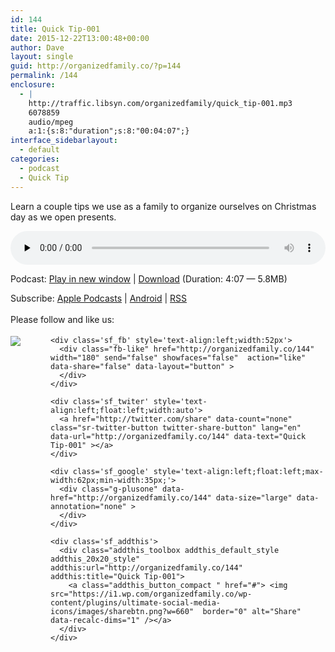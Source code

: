 ```yaml
---
id: 144
title: Quick Tip-001
date: 2015-12-22T13:00:48+00:00
author: Dave
layout: single
guid: http://organizedfamily.co/?p=144
permalink: /144
enclosure:
  - |
    http://traffic.libsyn.com/organizedfamily/quick_tip-001.mp3
    6078859
    audio/mpeg
    a:1:{s:8:"duration";s:8:"00:04:07";}
interface_sidebarlayout:
  - default
categories:
  - podcast
  - Quick Tip
---
```

Learn a couple tips we use as a family to organize ourselves on Christmas day as we open presents.

<div class="powerpress_player" id="powerpress_player_5334">
  <audio class="wp-audio-shortcode" id="audio-144-14" preload="none" style="width: 100%;" controls="controls"><source type="audio/mpeg" src="http://traffic.libsyn.com/organizedfamily/quick_tip-001.mp3?_=14" /><a href="http://traffic.libsyn.com/organizedfamily/quick_tip-001.mp3">http://traffic.libsyn.com/organizedfamily/quick_tip-001.mp3</a></audio>
</div>

<p class="powerpress_links powerpress_links_mp3">
  Podcast: <a href="http://traffic.libsyn.com/organizedfamily/quick_tip-001.mp3" class="powerpress_link_pinw" target="_blank" title="Play in new window" onclick="return powerpress_pinw('http://organizedfamily.co/?powerpress_pinw=144-podcast');" rel="nofollow">Play in new window</a> | <a href="http://traffic.libsyn.com/organizedfamily/quick_tip-001.mp3" class="powerpress_link_d" title="Download" rel="nofollow" download="quick_tip-001.mp3">Download</a> (Duration: 4:07 &#8212; 5.8MB)
</p>

<p class="powerpress_links powerpress_subscribe_links">
  Subscribe: <a href="https://itunes.apple.com/us/podcast/organized-family/id1047979605?mt=2&ls=1#episodeGuid=http%3A%2F%2Forganizedfamily.co%2F%3Fp%3D144" class="powerpress_link_subscribe powerpress_link_subscribe_itunes" title="Subscribe on Apple Podcasts" rel="nofollow">Apple Podcasts</a> | <a href="http://subscribeonandroid.com/organizedfamily.co/feed/podcast" class="powerpress_link_subscribe powerpress_link_subscribe_android" title="Subscribe on Android" rel="nofollow">Android</a> | <a href="http://organizedfamily.co/feed/podcast" class="powerpress_link_subscribe powerpress_link_subscribe_rss" title="Subscribe via RSS" rel="nofollow">RSS</a>
</p>

<div class='sfsi_Sicons' style='width: 100%; display: inline-block; vertical-align: middle; text-align:left'>
  <div style='margin:0px 8px 0px 0px; line-height: 24px'>
    <span>Please follow and like us:</span>
  </div>
  
  <div class='sfsi_socialwpr'>
    <div class='sf_subscrbe' style='text-align:left;float:left;width:64px'>
      <a href="http://www.specificfeeds.com/widget/emailsubscribe/MTc5ODgx/OA==/" target="_blank"><img src="https://i2.wp.com/organizedfamily.co/wp-content/plugins/ultimate-social-media-icons/images/follow_subscribe.png?w=660" data-recalc-dims="1" /></a>
    </div>
    
    <div class='sf_fb' style='text-align:left;width:52px'>
      <div class="fb-like" href="http://organizedfamily.co/144" width="180" send="false" showfaces="false"  action="like" data-share="false" data-layout="button" >
      </div>
    </div>
    
    <div class='sf_twiter' style='text-align:left;float:left;width:auto'>
      <a href="http://twitter.com/share" data-count="none" class="sr-twitter-button twitter-share-button" lang="en" data-url="http://organizedfamily.co/144" data-text="Quick Tip-001" ></a>
    </div>
    
    <div class='sf_google' style='text-align:left;float:left;max-width:62px;min-width:35px;'>
      <div class="g-plusone" data-href="http://organizedfamily.co/144" data-size="large" data-annotation="none" >
      </div>
    </div>
    
    <div class='sf_addthis'>
      <div class="addthis_toolbox addthis_default_style addthis_20x20_style" addthis:url="http://organizedfamily.co/144" addthis:title="Quick Tip-001">
        <a class="addthis_button_compact " href="#"> <img src="https://i1.wp.com/organizedfamily.co/wp-content/plugins/ultimate-social-media-icons/images/sharebtn.png?w=660"  border="0" alt="Share" data-recalc-dims="1" /></a>
      </div>
    </div>
  </div>
</div>